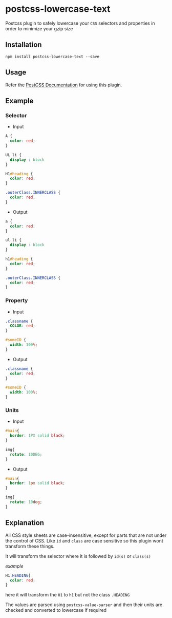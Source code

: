 # postcss-lowercase-text

Postcss plugin to safely lowercase your `CSS` selectors and properties in order to minimize your gzip size

## Installation

```shell
npm install postcss-lowercase-text --save
```

## Usage

Refer the [PostCSS Documentation](https://github.com/postcss/postcss#usage) for using this plugin.

## Example

### Selector

- Input

```css
A {
  color: red;
}

UL li {
  display : block
}

H1#heading {
  color: red;
}

.outerClass.INNERCLASS {
  color: red;
}

```

- Output

```css
a {
  color: red;
}

ul li {
  display : block
}

h1#heading {
  color: red;
}

.outerClass.INNERCLASS {
  color: red;
}

```

### Property

- Input

```css
.classname {
  COLOR: red;
}

#someID {
  width: 100%;
}

```

- Output

```css
.classname {
  color: red;
}

#someID {
  width: 100%;
}

```

### Units

- Input

```css
#main{
  border: 1PX solid black;  
}

img{
  rotate: 10DEG;  
}
```

- Output

```css
#main{
  border: 1px solid black;  
}

img{
  rotate: 10deg;  
}
```

## Explanation

All CSS style sheets are case-insensitive, except for parts that are not under the control of CSS. Like `id` and `class` are case sensitive so this plugin wont transform these things.

It will transform the selector where it is followed by  `id(s)` or `class(s)`

_example_

```css
H1.HEADING{
  color: red;
}
```

here it will transform the `H1` to `h1` but not the class `.HEADING`

The values are parsed using `postcss-value-parser` and then their units are checked and converted to lowercase if required
